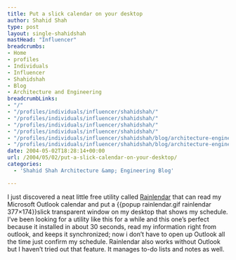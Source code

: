 ```yaml
---
title: Put a slick calendar on your desktop
author: Shahid Shah
type: post
layout: single-shahidshah
mastHead: "Influencer"
breadcrumbs:
- Home
- profiles
- Individuals
- Influencer
- Shahidshah
- Blog
- Architecture and Engineering
breadcrumbLinks:
- "/"
- "/profiles/individuals/influencer/shahidshah/"
- "/profiles/individuals/influencer/shahidshah/"
- "/profiles/individuals/influencer/shahidshah/"
- "/profiles/individuals/influencer/shahidshah/"
- "/profiles/individuals/influencer/shahidshah/blog/architecture-engineering/"
- "/profiles/individuals/influencer/shahidshah/blog/architecture-engineering/"
date: 2004-05-02T18:28:14+00:00
url: /2004/05/02/put-a-slick-calendar-on-your-desktop/
categories:
  - 'Shahid Shah Architecture &amp; Engineering Blog'

---
```

I just discovered a neat little free utility called [Rainlendar][1] that can read my Microsoft Outlook calendar and put a {{popup rainlendar.gif rainlendar 377&#215;174}}slick transparent window</A> on my desktop that shows my schedule. I&#8217;ve been looking for a utility like this for a while and this one&#8217;s perfect because it installed in about 30 seconds, read my information right from outlook, and keeps it synchronized; now i don&#8217;t have to open up Outlook all the time just confirm my schedule. Rainlendar also works without Outlook but I haven&#8217;t tried out that feature. It manages to-do lists and notes as well.

 [1]: http://www.ipi.fi/~rainy/index.php?pn=projects&project=rainlendar